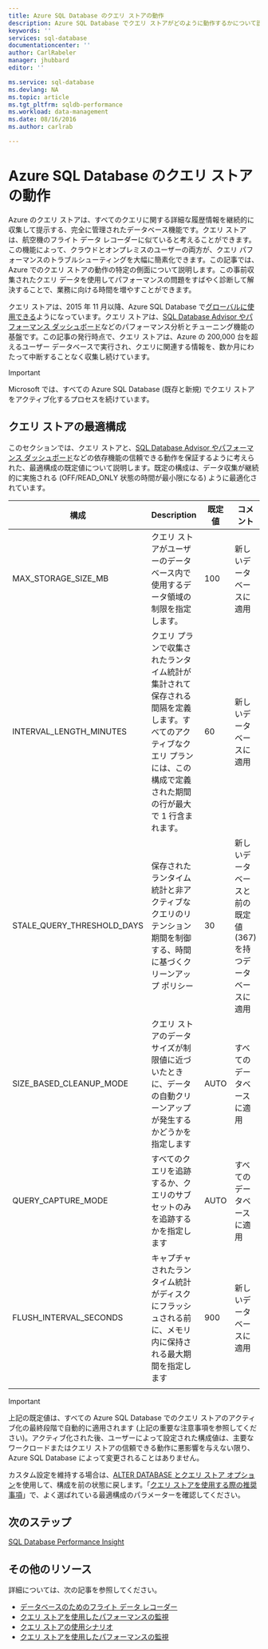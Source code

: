 ```yaml
---
title: Azure SQL Database のクエリ ストアの動作
description: Azure SQL Database でクエリ ストアがどのように動作するかについて説明します
keywords: ''
services: sql-database
documentationcenter: ''
author: CarlRabeler
manager: jhubbard
editor: ''

ms.service: sql-database
ms.devlang: NA
ms.topic: article
ms.tgt_pltfrm: sqldb-performance
ms.workload: data-management
ms.date: 08/16/2016
ms.author: carlrab

---
```

# Azure SQL Database のクエリ ストアの動作
Azure のクエリ ストアは、すべてのクエリに関する詳細な履歴情報を継続的に収集して提示する、完全に管理されたデータベース機能です。クエリ ストアは、航空機のフライト データ レコーダーに似ていると考えることができます。この機能によって、クラウドとオンプレミスのユーザーの両方が、クエリ パフォーマンスのトラブルシューティングを大幅に簡素化できます。この記事では、Azure でのクエリ ストアの動作の特定の側面について説明します。この事前収集されたクエリ データを使用してパフォーマンスの問題をすばやく診断して解決することで、業務に向ける時間を増やすことができます。

クエリ ストアは、2015 年 11 月以降、Azure SQL Database で[グローバルに使用できる](https://azure.microsoft.com/updates/general-availability-azure-sql-database-query-store/)ようになっています。クエリ ストアは、[SQL Database Advisor やパフォーマンス ダッシュボード](https://azure.microsoft.com/updates/sqldatabaseadvisorga/)などのパフォーマンス分析とチューニング機能の基盤です。この記事の発行時点で、クエリ ストアは、Azure の 200,000 台を超えるユーザー データベースで実行され、クエリに関連する情報を、数か月にわたって中断することなく収集し続けています。

> [!IMPORTANT]
> Microsoft では、すべての Azure SQL Database (既存と新規) でクエリ ストアをアクティブ化するプロセスを続けています。
> 
> 

## クエリ ストアの最適構成
このセクションでは、クエリ ストアと、[SQL Database Advisor やパフォーマンス ダッシュボード](https://azure.microsoft.com/updates/sqldatabaseadvisorga/)などの依存機能の信頼できる動作を保証するように考えられた、最適構成の既定値について説明します。既定の構成は、データ収集が継続的に実施される (OFF/READ\_ONLY 状態の時間が最小限になる) ように最適化されています。

| 構成 | Description | 既定値 | コメント |
| --- | --- | --- | --- |
| MAX\_STORAGE\_SIZE\_MB |クエリ ストアがユーザーのデータベース内で使用するデータ領域の制限を指定します。 |100 |新しいデータベースに適用 |
| INTERVAL\_LENGTH\_MINUTES |クエリ プランで収集されたランタイム統計が集計されて保存される間隔を定義します。すべてのアクティブなクエリ プランには、この構成で定義された期間の行が最大で 1 行含まれます。 |60 |新しいデータベースに適用 |
| STALE\_QUERY\_THRESHOLD\_DAYS |保存されたランタイム統計と非アクティブなクエリのリテンション期間を制御する、時間に基づくクリーンアップ ポリシー |30 |新しいデータベースと前の既定値 (367) を持つデータベースに適用 |
| SIZE\_BASED\_CLEANUP\_MODE |クエリ ストアのデータ サイズが制限値に近づいたときに、データの自動クリーンアップが発生するかどうかを指定します |AUTO |すべてのデータベースに適用 |
| QUERY\_CAPTURE\_MODE |すべてのクエリを追跡するか、クエリのサブセットのみを追跡するかを指定します |AUTO |すべてのデータベースに適用 |
| FLUSH\_INTERVAL\_SECONDS |キャプチャされたランタイム統計がディスクにフラッシュされる前に、メモリ内に保持される最大期間を指定します |900 |新しいデータベースに適用 |
|  | | | |

> [!IMPORTANT]
> 上記の既定値は、すべての Azure SQL Database でのクエリ ストアのアクティブ化の最終段階で自動的に適用されます (上記の重要な注意事項を参照してください)。アクティブ化された後、ユーザーによって設定された構成値は、主要なワークロードまたはクエリ ストアの信頼できる動作に悪影響を与えない限り、Azure SQL Database によって変更されることはありません。
> 
> 

カスタム設定を維持する場合は、[ALTER DATABASE とクエリ ストア オプション](https://msdn.microsoft.com/library/bb522682.aspx)を使用して、構成を前の状態に戻します。「[クエリ ストアを使用する際の推奨事項](https://msdn.microsoft.com/library/mt604821.aspx)」で、よく選ばれている最適構成のパラメーターを確認してください。

## 次のステップ
[SQL Database Performance Insight](sql-database-performance.md)

## その他のリソース
詳細については、次の記事を参照してください。

* [データベースのためのフライト データ レコーダー](https://azure.microsoft.com/blog/query-store-a-flight-data-recorder-for-your-database)
* [クエリ ストアを使用したパフォーマンスの監視](https://msdn.microsoft.com/library/dn817826.aspx)
* [クエリ ストアの使用シナリオ](https://msdn.microsoft.com/library/mt614796.aspx)
* [クエリ ストアを使用したパフォーマンスの監視](https://msdn.microsoft.com/library/dn817826.aspx)

<!---HONumber=AcomDC_0817_2016-->